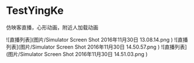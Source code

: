 # TestYingKe
仿映客直播，心形动画，附近人加载动画

![直播列表](图片/Simulator Screen Shot 2016年11月30日 13.08.14.png )
![直播列表](图片/Simulator Screen Shot 2016年11月30日 14.50.57.png )
![直播列表](图片/Simulator Screen Shot 2016年11月30日 14.51.03.png )
